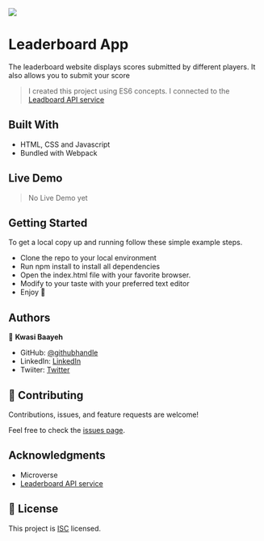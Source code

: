 ![](https://img.shields.io/badge/Microverse-blueviolet)

# Leaderboard App
 The leaderboard website displays scores submitted by different players. It also allows you to submit your score

> I created this project using ES6 concepts. 
> I connected to the [Leadboard API service](https://www.notion.so/Leaderboard-API-service-24c0c3c116974ac49488d4eb0267ade3)


## Built With

- HTML, CSS and Javascript
- Bundled with Webpack


## Live Demo
> No Live Demo yet

## Getting Started

To get a local copy up and running follow these simple example steps.

- Clone the repo to your local environment
- Run npm install to install all dependencies
- Open the index.html file with your favorite browser.
- Modify to your taste with your preferred text editor
- Enjoy :hugs:

## Authors

👤 **Kwasi Baayeh**

- GitHub: [@githubhandle](https://github.com/Baayeh)
- LinkedIn: [LinkedIn](https://linkedin.com/in/kabaayeh)
- Twiiter: [Twitter](https://twitter.com/Cest_Baayeh)


## 🤝 Contributing

Contributions, issues, and feature requests are welcome!

Feel free to check the [issues page](../../issues/).

## Acknowledgments

- Microverse
- [Leaderboard API service](https://www.notion.so/Leaderboard-API-service-24c0c3c116974ac49488d4eb0267ade3)

## 📝 License

This project is [ISC](https://en.wikipedia.org/wiki/ISC_license) licensed.
